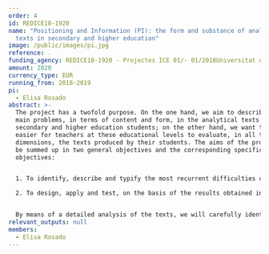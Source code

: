```yaml
---
order: 4
id: REDICE18-1920
name: "Positioning and Information (PI): the form and substance of analytical
  texts in secondary and higher education"
image: /public/images/pi.jpg
reference: .
funding_agency: REDICE18-1920 - Projectes ICE 01/- 01/2018Universitat de Barcelona
amount: 2020
currency_type: EUR
running_from: 2018-2019
pi:
  - Elisa Rosado
abstract: >-
  The project has a twofold purpose. On the one hand, we aim to describe the
  main problems, in terms of content and form, in the analytical texts of
  secondary and higher education students; on the other hand, we want to make it
  easier for teachers at these educational levels to evaluate, in all their
  dimensions, the texts produced by their students. The aims of the project can
  be summed up in two general objectives and the corresponding specific
  objectives: 


  1. To identify, describe and typify the most recurrent difficulties observed in analytical texts, both in their formal characteristics and in the quantity and quality of their content, produced by secondary and higher education pupils before and after the application of a pedagogical treatment on analytical/argumentative texts. 1st Analyse the analytical texts produced by the participants in order to identify, describe and typify the most problematic formal aspects 1b. To analyse how the logical-semantic relations between the different parts of the argumentation are managed in the texts. 1c. Produce a descriptive report of the results and conclusions of the analysis of the difficulties in the use of linguistic forms and content management.

  2. To design, apply and test, on the basis of the results obtained in the fulfilment of objective 1, a Guide for the evaluation of analytical texts which can be adapted to the specific needs of teachers at different levels of training and in subjects in different fields of knowledge. 2a. To draw up a list of criteria for the evaluation of analytical texts agreed by language experts and practising teachers (secondary and university) based on the results of the descriptive report (see Objective 1c). 2b. To test the validity of these criteria by applying them to the corpus texts. 2c. To draw up a guide for the evaluation of analytical texts by secondary school and university teachers, based on agreed criteria and the results of their application.


  By means of a detailed analysis of the texts, we will carefully identify and illustrate which difficulties persist at the change of training cycle and specific pedagogical treatment. We therefore want to bring together the aspects that linguists and psycholinguists as well as practising secondary school and university teachers take into consideration when evaluating a text (see Tolchinsky & Castillo, 2016). From the validation of the common criteria applied and/or prioritised by teachers and experts, we will arrive at a consensual proposal that facilitates and optimises the evaluation of the quality of analytical texts at different educational levels and in different areas of knowledge as well as, in terms of formative assessment, the return to the student of the contribution it makes. The ultimate purpose of the project is to disseminate the guide in relevant educational contexts, higher education and secondary education.
relevant_outputs: null
members:
  - Elisa Rosado
---
```

